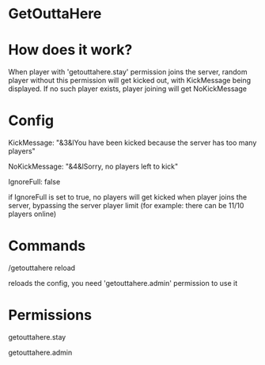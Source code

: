 # GetOuttaHere

# How does it work?

When player with 'getouttahere.stay' permission joins the server, random player without this permission will get kicked out, with KickMessage being displayed.
If no such player exists, player joining will get NoKickMessage

# Config

KickMessage: "&3&lYou have been kicked because the server has too many players"

NoKickMessage: "&4&lSorry, no players left to kick"

IgnoreFull: false

if IgnoreFull is set to true, no players will get kicked when player joins the server, bypassing the server player limit (for example: there can be 11/10 players online)

# Commands

/getouttahere reload

reloads the config, you need 'getouttahere.admin' permission to use it

# Permissions

getouttahere.stay

getouttahere.admin
